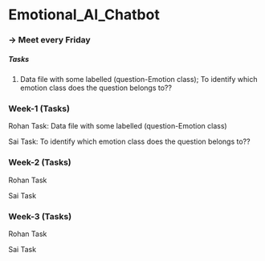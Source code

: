 # Emotional_AI_Chatbot

### -> Meet every Friday

##### Tasks
1. Data file with some labelled (question-Emotion class); To identify which emotion class does the question belongs to??

### Week-1 (Tasks)

Rohan Task: Data file with some labelled (question-Emotion class)

Sai Task: To identify which emotion class does the question belongs to??

### Week-2 (Tasks)

Rohan Task

Sai Task

### Week-3 (Tasks)

Rohan Task

Sai Task
